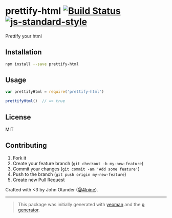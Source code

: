 # prettify-html [![Build Status](https://secure.travis-ci.org/johnotander/prettify-html.svg?branch=master)](https://travis-ci.org/johnotander/prettify-html) [![js-standard-style](https://img.shields.io/badge/code%20style-standard-brightgreen.svg?style=flat)](https://github.com/feross/standard)

Prettify your html

## Installation

```bash
npm install --save prettify-html
```

## Usage

```javascript
var prettifyHtml = require('prettify-html')

prettifyHtml()  // => true
```

## License

MIT

## Contributing

1. Fork it
2. Create your feature branch (`git checkout -b my-new-feature`)
3. Commit your changes (`git commit -am 'Add some feature'`)
4. Push to the branch (`git push origin my-new-feature`)
5. Create new Pull Request

Crafted with <3 by John Otander ([@4lpine](https://twitter.com/4lpine)).

***

> This package was initially generated with [yeoman](http://yeoman.io) and the [p generator](https://github.com/johnotander/generator-p.git).
